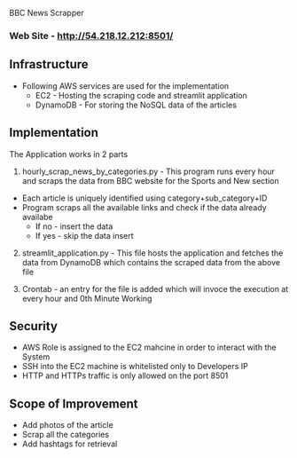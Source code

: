 BBC News Scrapper

### Web Site - http://54.218.12.212:8501/

## Infrastructure

- Following AWS services are used for the implementation
  - EC2 - Hosting the scraping code and streamlit application
  - DynamoDB - For storing the NoSQL data of the articles

## Implementation

The Application works in 2 parts

1. hourly_scrap_news_by_categories.py - This program runs every hour and scraps the data from BBC website for the Sports and New section
- Each article is uniquely identified using category+sub_category+ID
- Program scraps all the available links and check if the data already availabe
  - If no - insert the data
  - If yes - skip the data insert

2. streamlit_application.py - This file hosts the application and fetches the data from DynamoDB which contains the scraped data from the above file

3. Crontab - an entry for the file is added which will invoce the execution at every hour and 0th Minute
Working

## Security

- AWS Role is assigned to the EC2 mahcine in order to interact with the System
- SSH into the EC2 machine is whitelisted only to Developers IP
- HTTP and HTTPs traffic is only allowed on the port 8501 

## Scope of Improvement

- Add photos of the article
- Scrap all the categories
- Add hashtags for retrieval 



